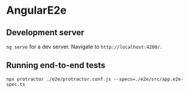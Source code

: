 # AngularE2e

## Development server

`ng serve` for a dev server. Navigate to `http://localhost:4200/`.

## Running end-to-end tests

```
npx protractor ./e2e/protractor.conf.js --specs=./e2e/src/app.e2e-spec.ts
```

